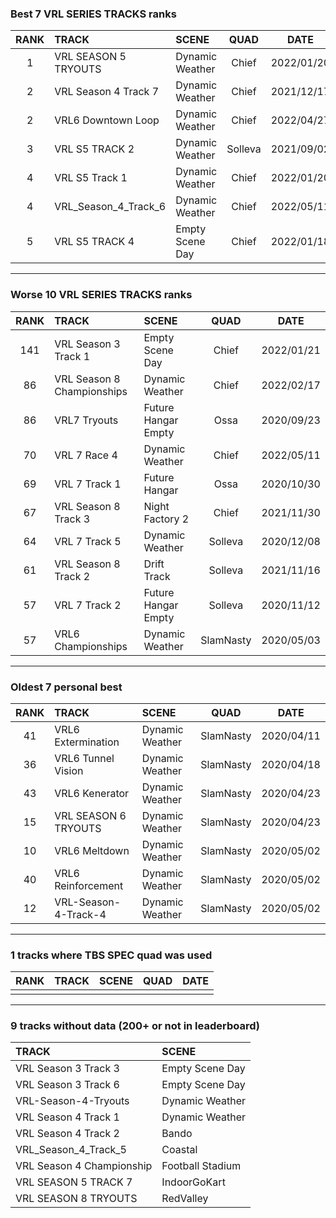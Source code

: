 ### Best 7 VRL SERIES TRACKS ranks
|RANK|TRACK|SCENE|QUAD|DATE|
|:---:|:---|:---|:---:|:---:|
|1|VRL SEASON 5 TRYOUTS|Dynamic Weather|Chief|2022/01/20|
|2|VRL Season 4 Track 7|Dynamic Weather|Chief|2021/12/17|
|2|VRL6 Downtown Loop|Dynamic Weather|Chief|2022/04/27|
|3|VRL S5 TRACK 2|Dynamic Weather|Solleva|2021/09/02|
|4|VRL S5 Track 1|Dynamic Weather|Chief|2022/01/20|
|4|VRL_Season_4_Track_6|Dynamic Weather|Chief|2022/05/11|
|5|VRL S5 TRACK 4|Empty Scene Day|Chief|2022/01/18|
---
### Worse 10 VRL SERIES TRACKS ranks
|RANK|TRACK|SCENE|QUAD|DATE|
|:---:|:---|:---|:---:|:---:|
|141|VRL Season 3 Track 1|Empty Scene Day|Chief|2022/01/21|
|86|VRL Season 8 Championships|Dynamic Weather|Chief|2022/02/17|
|86|VRL7 Tryouts|Future Hangar Empty|Ossa|2020/09/23|
|70|VRL 7 Race 4|Dynamic Weather|Chief|2022/05/11|
|69|VRL 7 Track 1|Future Hangar|Ossa|2020/10/30|
|67|VRL Season 8 Track 3|Night Factory 2|Chief|2021/11/30|
|64|VRL 7 Track 5|Dynamic Weather|Solleva|2020/12/08|
|61|VRL Season 8 Track 2|Drift Track|Solleva|2021/11/16|
|57|VRL 7 Track 2|Future Hangar Empty|Solleva|2020/11/12|
|57|VRL6 Championships|Dynamic Weather|SlamNasty|2020/05/03|
---
### Oldest 7 personal best
|RANK|TRACK|SCENE|QUAD|DATE|
|:---:|:---|:---|:---:|:---:|
|41|VRL6 Extermination|Dynamic Weather|SlamNasty|2020/04/11|
|36|VRL6 Tunnel Vision|Dynamic Weather|SlamNasty|2020/04/18|
|43|VRL6 Kenerator|Dynamic Weather|SlamNasty|2020/04/23|
|15|VRL SEASON 6 TRYOUTS|Dynamic Weather|SlamNasty|2020/04/23|
|10|VRL6 Meltdown|Dynamic Weather|SlamNasty|2020/05/02|
|40|VRL6 Reinforcement|Dynamic Weather|SlamNasty|2020/05/02|
|12|VRL-Season-4-Track-4|Dynamic Weather|SlamNasty|2020/05/02|
---
### 1 tracks where TBS SPEC quad was used
|RANK|TRACK|SCENE|QUAD|DATE|
|:---:|:---|:---|:---:|:---:|
||||||
---
### 9 tracks without data (200+ or not in leaderboard)
|TRACK|SCENE|
|:---|:---|
|VRL Season 3 Track 3|Empty Scene Day|
|VRL Season 3 Track 6|Empty Scene Day|
|VRL-Season-4-Tryouts|Dynamic Weather|
|VRL Season 4 Track 1|Dynamic Weather|
|VRL Season 4 Track 2|Bando|
|VRL_Season_4_Track_5|Coastal|
|VRL Season 4 Championship|Football Stadium|
|VRL SEASON 5 TRACK 7|IndoorGoKart|
|VRL SEASON 8 TRYOUTS|RedValley|
